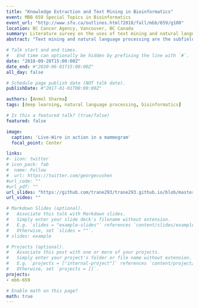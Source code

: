 ```yaml
---
title: "Knowledge Extraction and Text Mining in Bioinformatics"
event: MBB 659 Special Topics in Bioinformatics
event_url: "http://www.sfu.ca/outlines.html?2018/fall/mbb/659/g100"
location: BC Cancer Agency, Vancouver, BC Canada
summary: Literature survey on the uses of text mining and natural language processing methods in bioinformatics.
abstract: "Text mining and natural language processing are the subfields of computer science which have found a variety of uses in many different areas, one of which is bioinformatics. In this talk, I discuss how TM/NLP based method have been used for unsupervised indexing of literature, finding protein-protein interactions, biomedical entity tagging, and sequence alignment in DNA and RNA."

# Talk start and end times.
#   End time can optionally be hidden by prefixing the line with `#`.
date: "2018-09-20T15:00:00Z"
date_end: #"2030-06-01T15:00:00Z"
all_day: false

# Schedule page publish date (NOT talk date).
publishDate: #"2017-01-01T00:00:00Z"

authors: [Anmol Sharma]
tags: [deep learning, natural language processing, bioinformatics]

# Is this a featured talk? (true/false)
featured: false

image:
  caption: 'Live-Wire in action in a mammogram'
  focal_point: Center

links:
#- icon: twitter
# icon_pack: fab
#  name: Follow
#  url: https://twitter.com/georgecushen
#url_code: ""
#url_pdf: ""
url_slides: "https://github.com/trane293/trane293.github.io/blob/master/assets/presentations/Knowledge%20Extraction%20and%20Text%20Mining%20in%20Bioinformatics.pdf"
url_video: ""

# Markdown Slides (optional).
#   Associate this talk with Markdown slides.
#   Simply enter your slide deck's filename without extension.
#   E.g. `slides = "example-slides"` references `content/slides/example-slides.md`.
#   Otherwise, set `slides = ""`.
# slides: example

# Projects (optional).
#   Associate this post with one or more of your projects.
#   Simply enter your project's folder or file name without extension.
#   E.g. `projects = ["internal-project"]` references `content/project/deep-learning/index.md`.
#   Otherwise, set `projects = []`.
projects:
- mbb-659

# Enable math on this page?
math: true
---
```


<!-- {{% alert note %}}
Click on the **Slides** button above to view the built-in slides feature.
{{% /alert %}}

Slides can be added in a few ways:

- **Create** slides using Academic's [*Slides*](https://sourcethemes.com/academic/docs/managing-content/#create-slides) feature and link using `slides` parameter in the front matter of the talk file
- **Upload** an existing slide deck to `static/` and link using `url_slides` parameter in the front matter of the talk file
- **Embed** your slides (e.g. Google Slides) or presentation video on this page using [shortcodes](https://sourcethemes.com/academic/docs/writing-markdown-latex/).

Further talk details can easily be added to this page using *Markdown* and $\rm \LaTeX$ math code. -->

